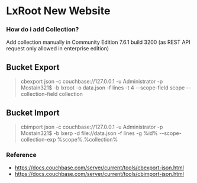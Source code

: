 # LxRoot New Website

### How do i add Collection?
Add collection manually in Community Edition 7.6.1 build 3200 (as REST API request only allowed in enterprise edition)

## Bucket Export
> cbexport json -c couchbase://127.0.0.1 -u Administrator -p Mostain321$  -b lxroot -o data.json -f lines -t 4 --scope-field scope --collection-field collection

## Bucket Import
> cbimport json -c couchbase://127.0.0.1 -u Administrator -p Mostain321$ -b lxerp -d file://data.json -f lines -g %id% --scope-collection-exp %scope%.%collection%

### Reference
* https://docs.couchbase.com/server/current/tools/cbexport-json.html
* https://docs.couchbase.com/server/current/tools/cbimport-json.html